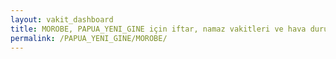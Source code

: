 ```yaml
---
layout: vakit_dashboard
title: MOROBE, PAPUA_YENI_GINE için iftar, namaz vakitleri ve hava durumu - ilçe/eyalet seç
permalink: /PAPUA_YENI_GINE/MOROBE/
---
```


<script type="text/javascript">
  var GLOBAL_COUNTRY = 'PAPUA_YENI_GINE';
  var GLOBAL_CITY = 'MOROBE';
  var GLOBAL_STATE = '';
  var lat = 72;
  var lon = 21;
</script>
